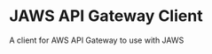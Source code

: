 JAWS API Gateway Client
=================================

A client for AWS API Gateway to use with JAWS
